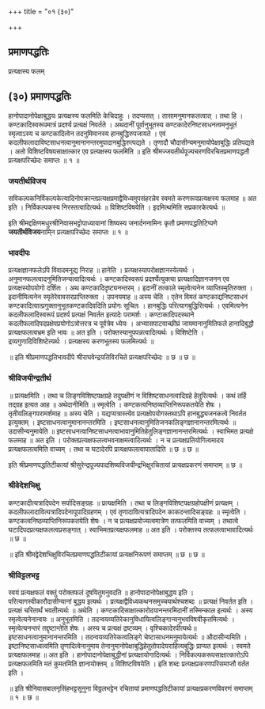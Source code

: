 +++
title = "०१ (३०)"

+++


## प्रमाणपद्धतिः

प्रत्यक्षस्य फलम्

## (३०) **प्रमाणपद्धतिः**

हानोपादानोपेक्षाबुद्धयः प्रत्यक्षस्य फलमिति केचिदाहुः । तदप्यसत् । तासामनुमानफलत्वात् । तथा हि । कण्टकादिस्वरूपमात्रं प्रदर्श्य प्रत्यक्षं निवर्तते । अथदानीं पूर्वानुभूतस्य कण्टकादेरनिष्टसाधनत्वमनुभूतं स्मृत्वाऽस्य च कण्टकादित्वेन तदनुमिमानस्य हानबुद्धिरुपजायते । एवं कदलीफलादाविष्टसाधनत्वानुमानानन्तरमुपादानबुद्धिरुत्पद्यते । तृणादौ चौदासीन्यमनुमायोपेक्षाबुद्धिः प्रतिपद्यते । अतो विशिष्टविषयसाक्षात्कार एव प्रत्यक्षस्य फलमिति ॥ इति श्रीमज्जयतीर्थपूज्यचरणविरचितप्रमाणपद्धतौ प्रत्यक्षपरिच्छेदः समाप्तः ॥ १ ॥

### **जयतीर्थविजय**

सविकल्पकनिर्विकल्पकेत्यादिनोपक्रान्तप्रत्यक्षप्रमाद्वैविध्यमुपसंहरन्नेव स्वमते करणरूपप्रत्यक्षस्य फलमाह ॥ अत इति । निर्विकल्पकस्य निरस्तत्वादित्यर्थः ॥ विशिष्टविषयेति । इदमित्थमिति सप्रकारकेत्यर्थः ॥

इति श्रीमद्दक्षिणमधुरश्रीनिवासभट्टोपाध्यायानां शिष्यस्य जनार्दननामिनः कृतौ प्रमाणपद्धतिटिप्पणे **जयतीर्थविजय**नामि्न प्रत्यक्षपरिच्छेदः समाप्तः ॥ १ ॥

### **भावदीपः**

प्रत्यक्षज्ञानफलेऽपि विवादमनूद्य निराह ॥ हानेति । प्रत्यक्षस्यापरोक्षज्ञानस्येत्यर्थः । अनुमानफलत्वादनुमितिजन्यत्वादित्यर्थः । कण्टकादिस्वरूपं प्रदर्श्येत्युक्त्या प्रत्यक्षादिज्ञानजनन एव प्रत्यक्षस्योपयोगो दर्शितः । अथ कण्टकादिदृष्ट्यनन्तरम् । इदानीं तत्काले स्मृत्वेत्यनेन व्याप्तिस्मृतिरुक्ता । इदानीमित्यनेन स्मृतेरेवावसरप्राप्तिरुक्ता । उपनयमाह ॥ अस्य चेति । एतेन विमतं कण्टकाद्यनिष्टसाधनं कण्टकादित्वात्प्रगुक्तानुभूतकण्टकादिवदिति प्रयोगः सूचितः । हानबुद्धिः परित्यागबुद्धिरित्यर्थः । एवमित्यनेन कदलीफलादिस्वरूपं प्रदर्श्य प्रत्यक्षं निवर्तत इत्यादेः परामर्शः । कण्टाकादिपदस्थाने कदलीफलादिपदप्रक्षेपप्रयोगोऽत्रोत्तरत्र च पूर्वत्रेव ध्येयः । अभ्यासपाटवाच्छीघ्रं जायमानानुमितिफले हानादिबुद्धौ प्रत्यक्षफलत्वभ्रम इति भावः ॥ अत इति । परोक्तस्यानुपपन्नत्वादित्यर्थः ॥ विशिष्टेति । द्रव्यगुणादिविशिष्टेत्यर्थः । प्रत्यक्षस्य करणभूतस्य फलमित्यर्थः ॥

॥ इति श्रीप्रमाणपद्धतिभावदीपे श्रीराघवेन्द्रयतिविरचिते प्रत्यक्षपरिच्छेदः ॥ छ ॥ छ ॥

### **श्रीविजयीन्द्रतीर्थ**

॥ प्रत्यक्षमिति । तथा च लिङ्गविशिष्टपक्षग्रहे तदुपक्षीणं न विशिष्टसाधनत्वादिग्रहे हेतुरित्यर्थः । कथं तर्हि तद्ग्रह इत्यत आह ॥ अथेदानीमिति ॥ स्मृत्वेति । कण्टकत्वनिष्ठव्याप्तिनिरूपकतयेति शेषः । तृतीयलिङ्गपरामर्शमाह ॥ अस्य चेति । यद्यप्यत्रास्त्येव प्रत्यक्षोपयोगस्तथाऽपि हानबुद्ध्यजनकत्वे निवर्तत इत्युक्तम् । इष्टसाधनत्वानुमानानन्तरमिति । इष्टसाधनत्वानुमितिजनकलिङ्गज्ञानानन्तरमित्यर्थः ॥ उदासीन्यनुमायेति ॥ इष्टसाधनत्वानिष्टसाधनत्वाभावानुमितिहेतुलिङ्गज्ञानानन्तरमित्यर्थः । स्वाभिमत प्रत्यक्षे फलमाह ॥ अत इति । परोक्तप्रत्यक्षफलत्वभवनाक्षमत्वादित्यर्थः । न च प्रत्यक्षप्रतियोगित्वमादय प्रत्यक्षफलत्वमिति वाच्यम् । तथा च घटादेरपि प्रत्यक्षफलत्वापातादिति ॥ छ ॥ छ ॥

इति श्रीप्रमाणपद्धतिटीकायां श्रीसुरेन्द्रपूज्यपादशिष्यविजयीन्द्रभिक्षुरचितायां प्रत्यक्षप्रकरणं समाप्तम् ॥ छ ॥

### **श्रीवेदेशभिक्षु**

कण्टकादीत्यत्रादिपदेन सर्पादिसङ्ग्रहः ॥ प्रत्यक्षमिति । तथा च लिङ्गविशिष्टपक्षग्रहोपक्षीणं प्रत्यक्षम् । कदलीफलादावित्यत्रादिपदेनापूपादिग्रहणम् । एवं तृणादावित्यत्रादिपदेन काकदन्तादिसङ्ग्रहः ॥ स्मृत्वेति । कण्टकत्वनिष्ठव्याप्तिनिरूपकतयेति शेषः । न च प्रत्यक्षप्रयोज्यत्वमात्रेण तत्फलमिति वाच्यम् । तथात्वे घटादिपदप्रत्यक्षफलत्वप्रसङ्गात् । स्वाभिमतप्रत्यक्षफलमाह ॥ अत इति । परोक्तस्य तत्फलत्वाभावादित्यर्थः ॥ छ ॥

॥ इति श्रीमद्वेदेशभिक्षुविरचितप्रमाणपद्धतिटीकायां प्रत्यक्षनिरूपणं समाप्तम् ॥ छ ॥ छ ॥

### **श्रीविट्टलभट्ट**

स्वयं प्रत्यक्षफलं वक्तुं परोक्तफलं दूषयितुमनुवदति ॥ हानोपादानोपेक्षाबुद्धय इति । परित्यागस्वीकारौदासीन्यानां बुद्धय इत्यर्थः । प्रत्यक्षद्वैविध्यकथनसमुच्चयार्थश्चशब्दः ॥ प्रत्यक्षं निवर्तत इति । प्रत्यक्षं चरितार्थं भवतीत्यर्थः ॥ अथेति । कण्टकादिसाक्षात्कारोदयानन्तरमिदानीं तस्मिन्काल इत्यर्थः । अस्य स्मृत्वेत्यनेनान्वयः ॥ अनुभूतमिति । तदन्वयव्यतिरेकानुविधायित्वलिङ्गान्यनुभवविषयीकृतमित्यर्थः । स्मृत्वेत्यनन्तरं तद्दृष्टान्तेति शेषः । अस्य च प्रत्यक्षं द्रष्टव्यम् । वृश्चिकादेरपीत्यर्थः॥ इष्टसाधनत्वानुमानानन्तरमिति । तदन्वयव्यतिरेकत्वलिङ्गे चेष्टासाधनमनुमायेत्यर्थः ॥ औदासीन्यमिति । इष्टानिष्टसाध्वत्वमिति तृणादित्वेनानुमाय तेनानुमानोपेक्षाबुद्धिहेतुतोपादेयराहित्यबुद्धिः प्राप्यत इत्यर्थः । स्वमते प्रत्यक्षफलमाह ॥ अत इति । हानोपादानोपेक्षाबुद्धीनां प्रत्यक्षायोगादित्यर्थः । निर्विकल्पकरूपसाक्षात्कारोऽपि प्रत्यक्षफलमिति मतं कुमतमिति ज्ञानायोक्तम् ॥ विशिष्टविषयेति । इति शब्दः प्रत्यक्षप्रकरणपरिसमाप्तौ वर्तत इति ।

॥ इति श्रीनिवासबालनृसिंहभट्टसूनुना विठ्ठलभट्टेन रचितायां प्रमाणपद्धतिटीकायां प्रत्यक्षप्रकरणविवरणं समाप्तम् ॥ १ ॥ छ ॥

